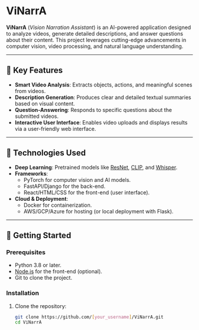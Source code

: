 # ViNarrA  
**ViNarrA** (*Vision Narration Assistant*) is an AI-powered application designed to analyze videos, generate detailed descriptions, and answer questions about their content. This project leverages cutting-edge advancements in computer vision, video processing, and natural language understanding.  

---

## 🌟 Key Features  
- **Smart Video Analysis**: Extracts objects, actions, and meaningful scenes from videos.  
- **Description Generation**: Produces clear and detailed textual summaries based on visual content.  
- **Question-Answering**: Responds to specific questions about the submitted videos.  
- **Interactive User Interface**: Enables video uploads and displays results via a user-friendly web interface.  

---

## 🧰 Technologies Used  
- **Deep Learning**: Pretrained models like [ResNet](https://arxiv.org/abs/1512.03385), [CLIP](https://github.com/openai/CLIP), and [Whisper](https://github.com/openai/whisper).  
- **Frameworks**:  
  - PyTorch for computer vision and AI models.  
  - FastAPI/Django for the back-end.  
  - React/HTML/CSS for the front-end (user interface).  
- **Cloud & Deployment**:  
  - Docker for containerization.  
  - AWS/GCP/Azure for hosting (or local deployment with Flask).  

---

## 🚀 Getting Started  
### Prerequisites  
- Python 3.8 or later.  
- [Node.js](https://nodejs.org/) for the front-end (optional).  
- Git to clone the project.  

### Installation  
1. Clone the repository:  
   ```bash
   git clone https://github.com/[your_username]/ViNarrA.git
   cd ViNarrA
